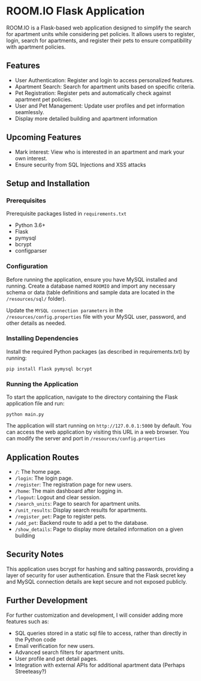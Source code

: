 # ROOM.IO Flask Application

ROOM.IO is a Flask-based web application designed to simplify the search for apartment units while considering pet policies. It allows users to register, login, search for apartments, and register their pets to ensure compatibility with apartment policies.

## Features

- User Authentication: Register and login to access personalized features.
- Apartment Search: Search for apartment units based on specific criteria.
- Pet Registration: Register pets and automatically check against apartment pet policies.
- User and Pet Management: Update user profiles and pet information seamlessly.
- Display more detailed building and apartment information

## Upcoming Features

- Mark interest: View who is interested in an apartment and mark your own interest.
- Ensure security from SQL Injections and XSS attacks

## Setup and Installation

### Prerequisites

Prerequisite packages listed in `requirements.txt`

- Python 3.6+
- Flask
- pymysql
- bcrypt
- configparser

### Configuration

Before running the application, ensure you have MySQL installed and running. Create a database named `ROOMIO` and import any necessary schema or data (table definitions and sample data are located in the `/resources/sql/` folder).

Update the `MYSQL connection parameters` in the `/resources/config.properties` file with your MySQL user, password, and other details as needed.

### Installing Dependencies

Install the required Python packages (as described in requirements.txt) by running:

```
pip install Flask pymysql bcrypt
```

### Running the Application

To start the application, navigate to the directory containing the Flask application file and run:

```
python main.py
```

The application will start running on `http://127.0.0.1:5000` by default. You can access the web application by visiting this URL in a web browser. You can modify the server and port in `/resources/config.properties`

## Application Routes

- `/`: The home page.
- `/login`: The login page.
- `/register`: The registration page for new users.
- `/home`: The main dashboard after logging in.
- `/logout`: Logout and clear session.
- `/search_units`: Page to search for apartment units.
- `/unit_results`: Display search results for apartments.
- `/register_pet`: Page to register pets.
- `/add_pet`: Backend route to add a pet to the database.
- `/show_details`: Page to display more detailed information on a given building

## Security Notes

This application uses bcrypt for hashing and salting passwords, providing a layer of security for user authentication. Ensure that the Flask secret key and MySQL connection details are kept secure and not exposed publicly.

## Further Development

For further customization and development, I will consider adding more features such as:

- SQL queries stored in a static sql file to access, rather than directly in the Python code
- Email verification for new users.
- Advanced search filters for apartment units.
- User profile and pet detail pages.
- Integration with external APIs for additional apartment data (Perhaps Streeteasy?)
